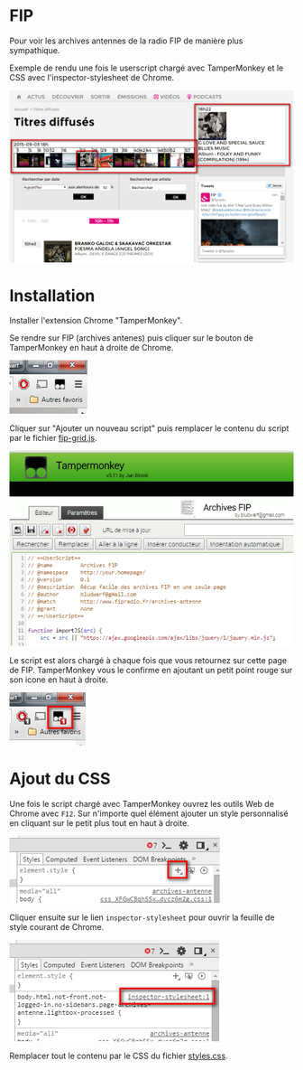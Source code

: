 # FIP
Pour voir les archives antennes de la radio FIP de manière plus sympathique.

Exemple de rendu une fois le userscript chargé avec TamperMonkey et le CSS avec l'inspector-stylesheet de Chrome.

![capture](doc/exemple-20150904.png)

# Installation
Installer l'extension Chrome "TamperMonkey".

Se rendre sur FIP (archives antenes) puis cliquer sur le bouton de TamperMonkey en haut à droite de Chrome.

![capture](doc/TamperMonkey-before-2015-09-04.png)

Cliquer sur "Ajouter un nouveau script" puis remplacer le contenu du script par le fichier [fip-grid.js](fip-grid.user.js).

![capture](doc/TamperMonkey-install-2015-09-04.png)

Le script est alors chargé à chaque fois que vous retournez sur cette page de FIP. TamperMonkey vous le confirme en ajoutant un petit point rouge sur son icone en haut à droite.

![capture](doc/TamperMonkey-2015-09-04.png)

# Ajout du CSS

Une fois le script chargé avec TamperMonkey ouvrez les outils Web de Chrome avec `F12`.
Sur n'importe quel élément ajouter un style personnalisé en cliquant sur le petit plus tout en haut à droite.

![inspector](doc/inspector-2015-09-04_111024.png)

Cliquer ensuite sur le lien `inspector-stylesheet` pour ouvrir la feuille de style courant de Chrome.

![inspector](doc/inspector-2015-09-04_111637.png)

Remplacer tout le contenu par le CSS du fichier [styles.css](styles.css).
